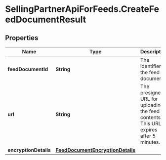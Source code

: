# SellingPartnerApiForFeeds.CreateFeedDocumentResult

## Properties
Name | Type | Description | Notes
------------ | ------------- | ------------- | -------------
**feedDocumentId** | **String** | The identifier of the feed document. | 
**url** | **String** | The presigned URL for uploading the feed contents. This URL expires after 5 minutes. | 
**encryptionDetails** | [**FeedDocumentEncryptionDetails**](FeedDocumentEncryptionDetails.md) |  | 
